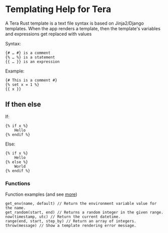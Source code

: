 # Templating Help for Tera

A Tera Rust template is a text file syntax is based on Jinja2/Django templates. When the app renders a template, then the template's variables and expressions get replaced with values

Syntax:

```tera
{# … #} is a comment
{% … %} is a statement
{{ … }} is an expression
```

Example:

```tera
{# This is a comment #}
{% set x = 1 %}
{{ x }}
```


## If then else

If:

```tera
{% if x %}
    Hello
{% endif %}
```

Else:

```tera
{% if x %}
    Hello
{% else %}
    World
{% endif %}
```


### Functions

Function examples (and see [more](https://tera.netlify.app/docs/#built-in-functions))


```
get_env(name, default) // Return the environment variable value for the name.
get_random(start, end) // Returns a random integer in the given range.
now(timestamp, utc) // Return the current datetime.
range(end, start, step_by) // Return an array of integers.
throw(message) // Show a template rendering error message.
```
